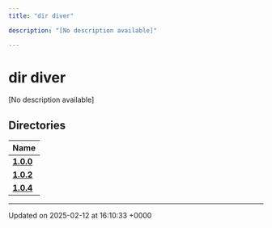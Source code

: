 ```yaml
---
title: "dir diver"

description: "[No description available]"

---
```


# dir diver

[No description available]

## Directories

| Name           |
| -------------- |
| **[1.0.0](/documentation/code/files/dir_6c04a1e179ff3f90d749306cdd76978f/#dir-1-0-0)**  |
| **[1.0.2](/documentation/code/files/dir_8377966446dd4e09f5d090c6a2b8fcf0/#dir-1-0-2)**  |
| **[1.0.4](/documentation/code/files/dir_298c204ec23185c23e79e52b448534b2/#dir-1-0-4)**  |






-------------------------------

Updated on 2025-02-12 at 16:10:33 +0000
